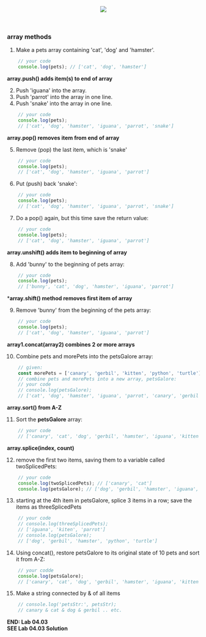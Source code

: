 <!-- // 04.04 Lab Exercises -->

<p align="center">
<img src="../../../images/labs/ND-JS-Bootcamp-Lab-Banner-0403.jpg">
</p>

<br>

### array methods

1. Make a pets array containing 'cat', 'dog' and 'hamster'.

```js
    // your code
    console.log(pets); // ['cat', 'dog', 'hamster']
```

**array.push() adds item(s) to end of array**  

2. Push 'iguana' into the array.  
3. Push 'parrot' into the array in one line.  
4. Push 'snake' into the array in one line.  

```js
    // your code
    console.log(pets);
    // ['cat', 'dog', 'hamster', 'iguana', 'parrot', 'snake']
```

**array.pop() removes item from end of array**  

5. Remove (pop) the last item, which is 'snake'

```js
    // your code
    console.log(pets);
    // ['cat', 'dog', 'hamster', 'iguana', 'parrot']
```

6. Put (push) back 'snake':

```js
    // your code
    console.log(pets);
    // ['cat', 'dog', 'hamster', 'iguana', 'parrot', 'snake']
```

7. Do a pop() again, but this time save the return value:

```js
    // your code
    console.log(pets);
    // ['cat', 'dog', 'hamster', 'iguana', 'parrot']
```

**array.unshift() adds item to beginning of array**  

8. Add 'bunny' to the beginning of pets array:

```js
    // your code
    console.log(pets);
    // ['bunny', 'cat', 'dog', 'hamster', 'iguana', 'parrot']
```

***array.shift() method removes first item of array**  

9. Remove 'bunny' from the beginning of the pets array:

```js
    // your code
    console.log(pets);
    // ['cat', 'dog', 'hamster', 'iguana', 'parrot']
```

**array1.concat(array2) combines 2 or more arrays**  

10. Combine pets and morePets into the petsGalore array:

```js
    // given:
    const morePets = ['canary', 'gerbil', 'kitten', 'python', 'turtle'];
    // combine pets and morePets into a new array, petsGalore:
    // your code
    // console.log(petsGalore);
    // ['cat', 'dog', 'hamster', 'iguana', 'parrot', 'canary', 'gerbil', 'kitten', 'python', 'turtle']
```
 
**array.sort() from A-Z**  

11. Sort the **petsGalore** array:

```js
    // your code
    // ['canary', 'cat', 'dog', 'gerbil', 'hamster', 'iguana', 'kitten', 'parrot', 'python', 'turtle']
```

**array.splice(index, count)**  

12. remove the first two items, saving them to a variable called twoSplicedPets:

```js
    // your code
    console.log(twoSplicedPets); // ['canary', 'cat']
    console.log(petsGalore); // ['dog', 'gerbil', 'hamster', 'iguana', 'kitten', 'parrot', 'python', 'turtle']
```

13. starting at the 4th item in petsGalore, splice 3 items in a row; save the items as threeSplicedPets

```js
    // your code
    // console.log(threeSplicedPets); 
    // ['iguana', 'kiten', 'parrot']
    // console.log(petsGalore); 
    // ['dog', 'gerbil', 'hamster', 'python', 'turtle']
```

14. Using concat(), restore petsGalore to its original state of 10 pets and sort it from A-Z:

```js
    // your codde
    console.log(petsGalore);
    // ['canary', 'cat', 'dog', 'gerbil', 'hamster', 'iguana', 'kitten', 'parrot', 'python', 'turtle']
```

15. Make a string connected by & of all items

```js
    // console.log('petsStr:', petsStr);
    // canary & cat & dog & gerbil .. etc.
```

**END: Lab 04.03**  
**SEE Lab 04.03 Solution**  

